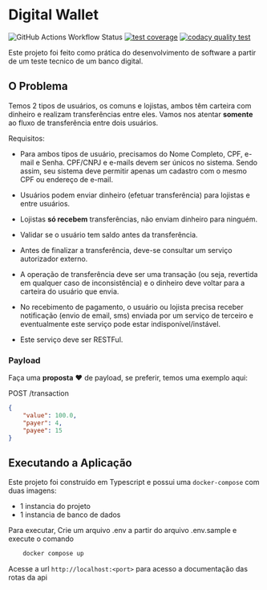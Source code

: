 # Digital Wallet

<img alt="GitHub Actions Workflow Status" src="https://img.shields.io/github/actions/workflow/status/evilfeeh/digital_wallet/node.js.yml"> <a href="https://app.codacy.com/gh/evilfeeh/digital-wallet/dashboard?utm_source=gh&utm_medium=referral&utm_content=&utm_campaign=Badge_coverage"><img alt="test coverage" src="https://app.codacy.com/project/badge/Coverage/74c08c426d074b51a7454ca1d5c4576e"/></a> <a href="https://app.codacy.com/gh/evilfeeh/digital-wallet/dashboard?utm_source=gh&utm_medium=referral&utm_content=&utm_campaign=Badge_grade"><img alt="codacy quality test" src="https://app.codacy.com/project/badge/Grade/74c08c426d074b51a7454ca1d5c4576e"/></a>

Este projeto foi feito como prática do desenvolvimento de software a partir de um teste tecnico de um banco digital.

## O Problema

Temos 2 tipos de usuários, os comuns e lojistas, ambos têm carteira com dinheiro e realizam transferências entre eles. Vamos nos atentar **somente** ao fluxo de transferência entre dois usuários.

Requisitos:

- Para ambos tipos de usuário, precisamos do Nome Completo, CPF, e-mail e Senha. CPF/CNPJ e e-mails devem ser únicos no sistema. Sendo assim, seu sistema deve permitir apenas um cadastro com o mesmo CPF ou endereço de e-mail.

- Usuários podem enviar dinheiro (efetuar transferência) para lojistas e entre usuários.

- Lojistas **só recebem** transferências, não enviam dinheiro para ninguém.

- Validar se o usuário tem saldo antes da transferência.

- Antes de finalizar a transferência, deve-se consultar um serviço autorizador externo.

- A operação de transferência deve ser uma transação (ou seja, revertida em qualquer caso de inconsistência) e o dinheiro deve voltar para a carteira do usuário que envia.

- No recebimento de pagamento, o usuário ou lojista precisa receber notificação (envio de email, sms) enviada por um serviço de terceiro e eventualmente este serviço pode estar indisponível/instável.

- Este serviço deve ser RESTFul.

### Payload

Faça uma **proposta** :heart: de payload, se preferir, temos uma exemplo aqui:

POST /transaction

```json
{
    "value": 100.0,
    "payer": 4,
    "payee": 15
}
```

## Executando a Aplicação

Este projeto foi construído em Typescript e possui uma `docker-compose` com duas imagens:

- 1 instancia do projeto
- 1 instancia de banco de dados

Para executar, Crie um arquivo .env a partir do arquivo .env.sample e execute o comando

```bash
    docker compose up
```

Acesse a url `http://localhost:<port>` para acesso a documentação das rotas da api
